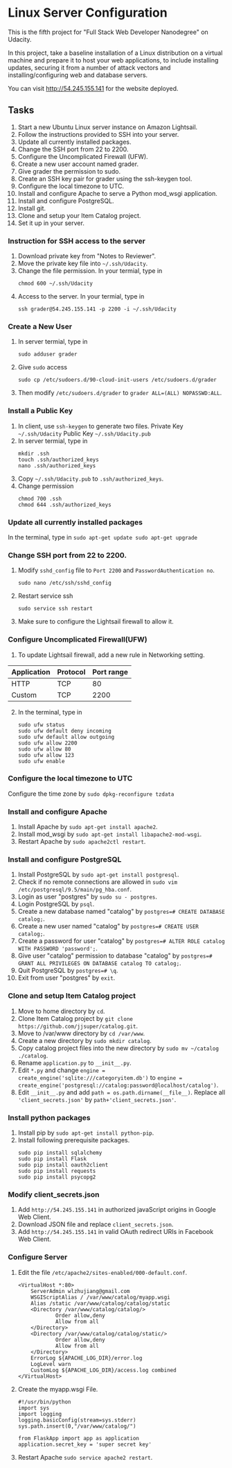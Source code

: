 # Linux Server Configuration
This is the fifth project for "Full Stack Web Developer Nanodegree" on Udacity. 

In this project, take a baseline installation of a Linux distribution on a virtual machine and prepare it to host your web applications, to include installing updates, securing it from a number of attack vectors and installing/configuring web and database servers.

You can visit http://54.245.155.141 for the website deployed.

## Tasks
1. Start a new Ubuntu Linux server instance on Amazon Lightsail. 
2. Follow the instructions provided to SSH into your server.
3. Update all currently installed packages.
4. Change the SSH port from 22 to 2200.
5. Configure the Uncomplicated Firewall (UFW).
6. Create a new user account named grader.
7. Give grader the permission to sudo.
8. Create an SSH key pair for grader using the ssh-keygen tool.
9. Configure the local timezone to UTC.
10. Install and configure Apache to serve a Python mod_wsgi application.
11. Install and configure PostgreSQL.
12. Install git.
13. Clone and setup your Item Catalog project.
14. Set it up in your server.

### Instruction for SSH access to the server
1. Download private key from "Notes to Reviewer".
2. Move the private key file into `~/.ssh/Udacity`.
3. Change the file permission. In your termial, type in 
	```
	chmod 600 ~/.ssh/Udacity
	```
4. Access to the server. In your termial, type in
	```
	ssh grader@54.245.155.141 -p 2200 -i ~/.ssh/Udacity
	```

### Create a New User
1. In server termial, type in
	```
	sudo adduser grader
	```
2. Give `sudo` access
	```
	sudo cp /etc/sudoers.d/90-cloud-init-users /etc/sudoers.d/grader
	```
3. Then modify `/etc/sudoers.d/grader` to `grader ALL=(ALL) NOPASSWD:ALL`.

### Install a Public Key
1. In client, use `ssh-keygen` to generate two files. 
	Private Key `~/.ssh/Udacity`
	Public  Key `~/.ssh/Udacity.pub`
2. In server termial, type in 
	```
	mkdir .ssh
	touch .ssh/authorized_keys
	nano .ssh/authorized_keys
	```
3. Copy `~/.ssh/Udacity.pub` to `.ssh/authorized_keys`.
4. Change permission
	```
	chmod 700 .ssh
	chmod 644 .ssh/authorized_keys
	```
### Update all currently installed packages
In the terminal, type in
	```
	sudo apt-get update
	sudo apt-get upgrade
	```

### Change SSH port from 22 to 2200.
1. Modify `sshd_config` file to `Port 2200` and `PasswordAuthentication no`.
	```
	sudo nano /etc/ssh/sshd_config
	```
2. Restart service ssh
	```
	sudo service ssh restart
	```
3. Make sure to configure the Lightsail firewall to allow it.

### Configure Uncomplicated Firewall(UFW)
1. To update Lightsail firewall, add a new rule in Networking setting.

Application | Protocol  | Port range	
----------- | --------- | ----------
HTTP        | TCP       | 80	
Custom      | TCP       | 2200

2. In the terminal, type in
	```
	sudo ufw status
	sudo ufw default deny incoming
	sudo ufw default allow outgoing
	sudo ufw allow 2200
	sudo ufw allow 80
	sudo ufw allow 123
	sudo ufw enable
	```


### Configure the local timezone to UTC
Configure the time zone by 
	```sudo dpkg-reconfigure tzdata```

### Install and configure Apache
1. Install Apache by `sudo apt-get install apache2`.
2. Install mod_wsgi by `sudo apt-get install libapache2-mod-wsgi`.
3. Restart Apache by `sudo apache2ctl restart`.

### Install and configure PostgreSQL
1. Install PostgreSQL by `sudo apt-get install postgresql`.
2. Check if no remote connections are allowed in `sudo vim /etc/postgresql/9.5/main/pg_hba.conf`.
3. Login as user "postgres" by `sudo su - postgres`.
4. Login PostgreSQL by `psql`.
5. Create a new database named "catalog" by `postgres=# CREATE DATABASE catalog;`.
6. Create a new user named "catalog" by `postgres=# CREATE USER catalog;`.
7. Create a password for user "catalog" by `postgres=# ALTER ROLE catalog WITH PASSWORD 'password';`.
8. Give user "catalog" permission to database "catalog" by 	`postgres=# GRANT ALL PRIVILEGES ON DATABASE catalog TO catalog;`.
9. Quit PostgreSQL by `postgres=# \q`.
10. Exit from user "postgres" by `exit`.

### Clone and setup Item Catalog project
1. Move to home directory by `cd`.
2. Clone Item Catalog project by `git clone https://github.com/jjsuper/catalog.git`.
3. Move to /var/www directory by `cd /var/www`.
4. Create a new directory by `sudo mkdir catalog`.
5. Copy catalog project files into the new directory by `sudo mv ~/catalog ./catalog`.
6. Rename `application.py` to `__init__.py`.
7. Edit `*.py` and change `engine = create_engine('sqlite:///categoryitem.db')` to `engine = create_engine('postgresql://catalog:password@localhost/catalog')`.
8. Edit `__init__.py` and add `path = os.path.dirname(__file__)`. Replace all `'client_secrets.json'` by `path+'client_secrets.json'`.


### Install python packages
1. Install pip by `sudo apt-get install python-pip`.
2. Install following prerequisite packages.
	```
	sudo pip install sqlalchemy 
	sudo pip install Flask
	sudo pip install oauth2client
	sudo pip install requests
	sudo pip install psycopg2
	```

### Modify client_secrets.json
1. Add `http://54.245.155.141` in authorized javaScript origins in Google Web Client.
2. Download JSON file and replace `client_secrets.json`.
2. Add `http://54.245.155.141` in valid OAuth redirect URIs in Facebook Web Client.

### Configure Server
1. Edit the file `/etc/apache2/sites-enabled/000-default.conf`.
	```
	<VirtualHost *:80>
        ServerAdmin wlzhujiang@gmail.com
        WSGIScriptAlias / /var/www/catalog/myapp.wsgi
        Alias /static /var/www/catalog/catalog/static
        <Directory /var/www/catalog/catalog/>
                Order allow,deny
                Allow from all
        </Directory>
        <Directory /var/www/catalog/catalog/static/>
                Order allow,deny
                Allow from all
        </Directory>
        ErrorLog ${APACHE_LOG_DIR}/error.log
        LogLevel warn
        CustomLog ${APACHE_LOG_DIR}/access.log combined
	</VirtualHost>
	```
2. Create the myapp.wsgi File.
	```
	#!/usr/bin/python
	import sys
	import logging
	logging.basicConfig(stream=sys.stderr)
	sys.path.insert(0,"/var/www/catalog/")

	from FlaskApp import app as application
	application.secret_key = 'super secret key'
	```
3. Restart Apache `sudo service apache2 restart`.





